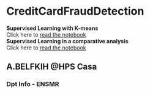 # CreditCardFraudDetection
**Supervised Learning with K-means**<br/>
Click here to [read the notebook](Clustering3.ipynb)  <br/>
**Supervised Learning in a comparative analysis**<br/>
Click here to [read the notebook](DetectionDeLaFraude.ipynb) 

## A.BELFKIH @HPS Casa
### Dpt Info - ENSMR
